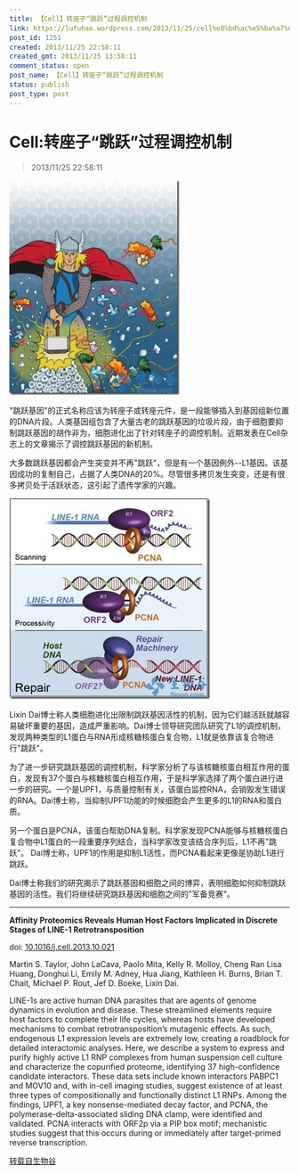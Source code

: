 ```yaml
---
title: 【Cell】转座子“跳跃”过程调控机制
link: https://lufuhao.wordpress.com/2013/11/25/cell%e8%bd%ac%e5%ba%a7%e5%ad%90%e8%b7%b3%e8%b7%83%e8%bf%87%e7%a8%8b%e8%b0%83%e6%8e%a7%e6%9c%ba%e5%88%b6/
post_id: 1251
created: 2013/11/25 22:58:11
created_gmt: 2013/11/25 13:58:11
comment_status: open
post_name: 【Cell】转座子“跳跃”过程调控机制
status: publish
post_type: post
---
```


# Cell:转座子“跳跃”过程调控机制

> 2013/11/25 22:58:11

![20131125-225811-0001](/assets/images/20131125-225811-0001.jpg)

"跳跃基因"的正式名称应该为转座子或转座元件，是一段能够插入到基因组新位置的DNA片段。人类基因组包含了大量古老的跳跃基因的垃圾片段，由于细胞要抑制跳跃基因的胡作非为，细胞进化出了针对转座子的调控机制。近期发表在Cell杂志上的文章揭示了调控跳跃基因的新机制。 

大多数跳跃基因都会产生突变并不再"跳跃"，但是有一个基因例外--L1基因。该基因成功的复制自己，占据了人类DNA的20%。尽管很多拷贝发生突变，还是有很多拷贝处于活跃状态，这引起了遗传学家的兴趣。 

![20131125-225811-0002](/assets/images/20131125-225811-0002.jpg)

Lixin Dai博士称人类细胞进化出限制跳跃基因活性的机制，因为它们越活跃就越容易破坏重要的基因，造成严重影响。Dai博士领导研究团队研究了L1的调控机制，发现两种类型的L1蛋白与RNA形成核糖核蛋白复合物，L1就是依靠该复合物进行"跳跃"。 

为了进一步研究跳跃基因的调控机制，科学家分析了与该核糖核蛋白相互作用的蛋白，发现有37个蛋白与核糖核蛋白相互作用，于是科学家选择了两个蛋白进行进一步的研究。一个是UPF1，与质量控制有关，该蛋白监控RNA，会销毁发生错误的RNA。Dai博士称，当抑制UPF1功能的时候细胞会产生更多的L1的RNA和蛋白质。 

另一个蛋白是PCNA，该蛋白帮助DNA复制。科学家发现PCNA能够与核糖核蛋白复合物中L1蛋白的一段重要序列结合，当科学家改变该结合序列后，L1不再"跳跃"。 Dai博士称，UPF1的作用是抑制L1活性，而PCNA看起来更像是协助L1进行跳跃。 

Dai博士称我们的研究揭示了跳跃基因和细胞之间的博弈，表明细胞如何抑制跳跃基因的活性。我们将继续研究跳跃基因和细胞之间的"军备竞赛"。 

***

**Affinity Proteomics Reveals Human Host Factors Implicated in Discrete Stages of LINE-1 Retrotransposition**

doi: [10.1016/j.cell.2013.10.021](http://www.sciencedirect.com/science/article/pii/S009286741301297X)

Martin S. Taylor, John LaCava, Paolo Mita, Kelly R. Molloy, Cheng Ran Lisa Huang, Donghui Li, Emily M. Adney, Hua Jiang, Kathleen H. Burns, Brian T. Chait, Michael P. Rout, Jef D. Boeke, Lixin Dai. 

LINE-1s are active human DNA parasites that are agents of genome dynamics in evolution and disease. These streamlined elements require host factors to complete their life cycles, whereas hosts have developed mechanisms to combat retrotransposition’s mutagenic effects. As such, endogenous L1 expression levels are extremely low, creating a roadblock for detailed interactomic analyses. Here, we describe a system to express and purify highly active L1 RNP complexes from human suspension cell culture and characterize the copurified proteome, identifying 37 high-confidence candidate interactors. These data sets include known interactors PABPC1 and MOV10 and, with in-cell imaging studies, suggest existence of at least three types of compositionally and functionally distinct L1 RNPs. Among the findings, UPF1, a key nonsense-mediated decay factor, and PCNA, the polymerase-delta-associated sliding DNA clamp, were identified and validated. PCNA interacts with ORF2p via a PIP box motif; mechanistic studies suggest that this occurs during or immediately after target-primed reverse transcription.

[转载自生物谷](http://www.bioon.com/biology/ShowArticle.asp?ArticleID=586845)
